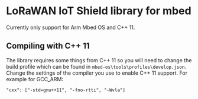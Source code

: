 # LoRaWAN IoT Shield library for mbed

Currently only support for Arm Mbed OS and C++ 11.

## Compiling with C++ 11

The library requires some things from C++ 11 so you will need to change the build profile which can be found in `mbed-os\tools\profiles\develop.json`. Change the settings of the compiler you use to enable C++ 11 support. For example for GCC_ARM:

```text
"cxx": ["-std=gnu++11", "-fno-rtti", "-Wvla"]
```
